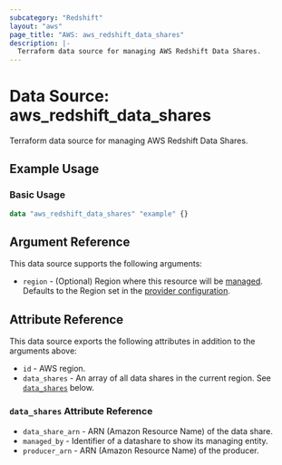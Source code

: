 ```yaml
---
subcategory: "Redshift"
layout: "aws"
page_title: "AWS: aws_redshift_data_shares"
description: |-
  Terraform data source for managing AWS Redshift Data Shares.
---
```


# Data Source: aws_redshift_data_shares

Terraform data source for managing AWS Redshift Data Shares.

## Example Usage

### Basic Usage

```terraform
data "aws_redshift_data_shares" "example" {}
```

## Argument Reference

This data source supports the following arguments:

* `region` - (Optional) Region where this resource will be [managed](https://docs.aws.amazon.com/general/latest/gr/rande.html#regional-endpoints). Defaults to the Region set in the [provider configuration](https://registry.terraform.io/providers/hashicorp/aws/latest/docs#aws-configuration-reference).

## Attribute Reference

This data source exports the following attributes in addition to the arguments above:

* `id` - AWS region.
* `data_shares` - An array of all data shares in the current region. See [`data_shares`](#data_shares-attribute-reference) below.

### `data_shares` Attribute Reference

* `data_share_arn` - ARN (Amazon Resource Name) of the data share.
* `managed_by` - Identifier of a datashare to show its managing entity.
* `producer_arn` - ARN (Amazon Resource Name) of the producer.
